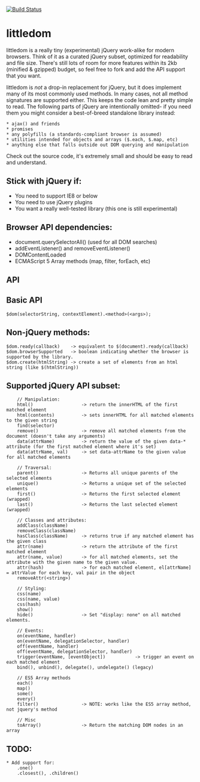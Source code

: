 [![Build Status](https://secure.travis-ci.org/af/littledom.png)](http://travis-ci.org/af/littledom)

littledom
=========

littledom is a really tiny (experimental) jQuery work-alike for modern browsers. Think of it
as a curated jQuery subset, optimized for readability and file size. There's still
lots of room for more features within its 2kb (minified & gzipped) budget, so feel free to
fork and add the API support that you want.

littledom is *not* a drop-in replacement for jQuery, but it does implement many of its
most commonly used methods. In many cases, not all method signatures are supported either.
This keeps the code lean and pretty simple to read. The following parts of jQuery are intentionally omitted- if you need them you might consider a best-of-breed standalone library instead:

    * ajax() and friends
    * promises
    * any polyfills (a standards-compliant browser is assumed)
    * utilities intended for objects and arrays ($.each, $.map, etc)
    * anything else that falls outside out DOM querying and manipulation

Check out the source code, it's extremely small and should be easy to read and understand.


Stick with jQuery if:
---------------------
* You need to support IE8 or below
* You need to use jQuery plugins
* You want a really well-tested library (this one is still experimental)


Browser API dependencies:
-------------------------
* document.querySelectorAll() (used for all DOM searches)
* addEventListener() and removeEventListener()
* DOMContentLoaded
* ECMAScript 5 Array methods (map, filter, forEach, etc)


API
---

## Basic API

    $dom(selectorString, contextElement).<method>(<args>);

## Non-jQuery methods:

    $dom.ready(callback)    -> equivalent to $(document).ready(callback)
    $dom.browserSupported   -> boolean indicating whether the browser is supported by the library.
    $dom.create(htmlString) -> create a set of elements from an html string (like $(htmlString))

## Supported jQuery API subset:

```
    // Manipulation:
    html()                  -> return the innerHTML of the first matched element
    html(contents)          -> sets innerHTML for all matched elements to the given string
    find(selector)
    remove()                -> remove all matched elements from the document (doesn't take any arguments)
    data(attrName)          -> return the value of the given data-* attribute (for the first matched element where it's set)
    data(attrName, val)     -> set data-attrName to the given value for all matched elements

    // Traversal:
    parent()                -> Returns all unique parents of the selected elements
    unique()                -> Returns a unique set of the selected elements
    first()                 -> Returns the first selected element (wrapped)
    last()                  -> Returns the last selected element (wrapped)

    // Classes and attributes:
    addClass(className)
    removeClass(className)
    hasClass(className)     -> returns true if any matched element has the given class
    attr(name)              -> return the attribute of the first matched element
    attr(name, value)       -> for all matched elements, set the attribute with the given name to the given value.
    attr(hash)              -> for each matched element, el[attrName] = attrValue for each key, val pair in the object
    removeAttr(<string>)

    // Styling:
    css(name)
    css(name, value)
    css(hash)
    show()
    hide()                  -> Set "display: none" on all matched elements.

    // Events:
    on(eventName, handler)
    on(eventName, delegationSelector, handler)
    off(eventName, handler)
    off(eventName, delegationSelector, handler)
    trigger(eventName, [eventObject])           -> trigger an event on each matched element
    bind(), unbind(), delegate(), undelegate() (legacy)

    // ES5 Array methods
    each()
    map()
    some()
    every()
    filter()                -> NOTE: works like the ES5 array method, not jquery's method

    // Misc
    toArray()               -> Return the matching DOM nodes in an array

```


## TODO:
    * Add support for:
        .one()
        .closest(), .children()

